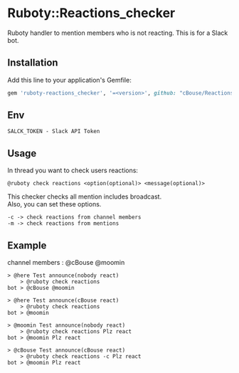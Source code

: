 # Ruboty::Reactions_checker

Ruboty handler to mention members who is not reacting. This is for a Slack bot.

## Installation

Add this line to your application's Gemfile:

```ruby
gem 'ruboty-reactions_checker', '=<version>', github: "cBouse/Reactions_checker.git"
```

## Env

```
SALCK_TOKEN - Slack API Token
```

## Usage
In thread you want to check users reactions:
```
@ruboty check reactions <option(optional)> <message(optional)>
```

This checker checks all mention includes broadcast.  
Also, you can set these options.
```
-c -> check reactions from channel members
-m -> check reactions from mentions
```

## Example
channel members : \@cBouse \@moomin
```
> @here Test announce(nobody react)
    > @ruboty check reactions
bot > @cBouse @moomin

> @here Test announce(cBouse react)
    > @ruboty check reactions
bot > @moomin

> @moomin Test announce(nobody react)
    > @ruboty check reactions Plz react
bot > @moomin Plz react

> @cBouse Test announce(cBouse react)
    > @ruboty check reactions -c Plz react
bot > @moomin Plz react
```
